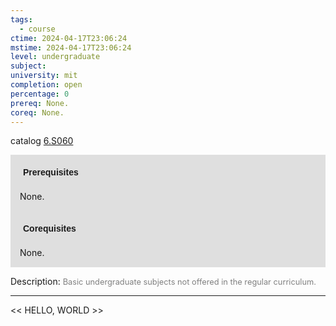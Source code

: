```yaml
---
tags:
  - course
ctime: 2024-04-17T23:06:24
mstime: 2024-04-17T23:06:24
level: undergraduate
subject: 
university: mit
completion: open
percentage: 0
prereq: None.
coreq: None.
---
```


catalog [6.S060](http://student.mit.edu/catalog/m6e.html#6.S060)

<span style="display: block; padding: 15px; background-color: rgb(100, 100, 100, 0.2);"><font id="m_prereq3494_0" style="display: block; font-family: Arial, sans-serif; font-weight: bold; padding: 5px">Prerequisites</font><br><span id="prereq3494_0">None.</span></span>
<span style="display: block; padding: 15px; background-color: rgb(100, 100, 100, 0.2);"><font id="m_coreq3494_0" style="display: block; font-family: Arial, sans-serif; font-weight: bold; padding: 5px">Corequisites</font><br><span id="coreq3494_0">None.</span></span>

<font style="">Description:</font>
<font style="color: grey; font-size: 0.8rem;">Basic undergraduate subjects not offered in the regular curriculum.</font>



---

<< HELLO, WORLD >>
